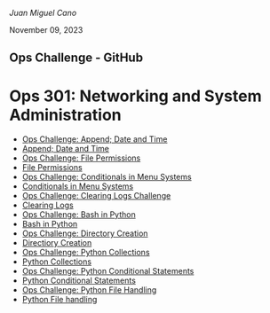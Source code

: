 *Juan Miguel Cano*

November 09, 2023
## Ops Challenge - GitHub
# Ops 301: Networking and System Administration

- [Ops Challenge: Append; Date and Time](301Ops2.md)
- [Append; Date and Time](301Ops2.sh)
- [Ops Challenge: File Permissions](301Ops3.md)
- [File Permissions](301Ops3.sh)
- [Ops Challenge: Conditionals in Menu Systems](301Ops4.md)
- [Conditionals in Menu Systems](301Ops4.sh)
- [Ops Challenge: Clearing Logs Challenge](301Ops5.md)
- [Clearing Logs](301Ops5.sh)
- [Ops Challenge: Bash in Python](301Ops6.md)
- [Bash in Python](301Ops6.py)
- [Ops Challenge: Directory Creation](301Ops7.md)
- [Directiory Creation](301Ops7.py)
- [Ops Challenge: Python Collections](301Ops8.md)
- [Python Collections](301Ops8.py)
- [Ops Challenge: Python Conditional Statements](301Ops9.md)
- [Python Conditional Statements](301Ops9.py)
- [Ops Challenge: Python File Handling](301Ops10.md)
- [Python File handling](301Ops10.py)

